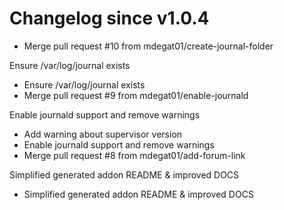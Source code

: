# Changelog since v1.0.4
- Merge pull request #10 from mdegat01/create-journal-folder

Ensure /var/log/journal exists 
- Ensure /var/log/journal exists 
- Merge pull request #9 from mdegat01/enable-journald

Enable journald support and remove warnings 
- Add warning about supervisor version 
- Enable journald support and remove warnings 
- Merge pull request #8 from mdegat01/add-forum-link

Simplified generated addon README & improved DOCS 
- Simplified generated addon README & improved DOCS 
